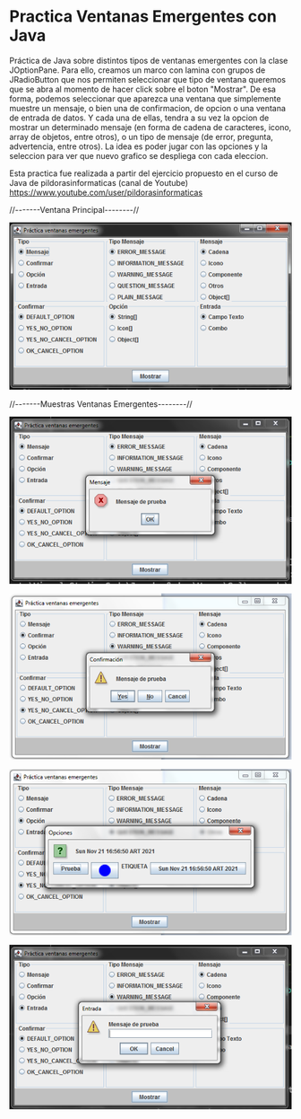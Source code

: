 # Practica Ventanas Emergentes con Java
Práctica de Java sobre distintos tipos de ventanas emergentes con la clase JOptionPane.
Para ello, creamos un marco con lamina con grupos de JRadioButton que nos permiten seleccionar que tipo de ventana
queremos que se abra al momento de hacer click sobre el boton "Mostrar". De esa forma, podemos seleccionar que 
aparezca una ventana que simplemente muestre un mensaje, o bien una de confirmacion, de opcion o una ventana de
entrada de datos. Y cada una de ellas, tendra a su vez la opcion de mostrar un determinado mensaje (en forma de cadena
de caracteres, icono, array de objetos, entre otros), o un tipo de mensaje (de error, pregunta, advertencia, entre otros).
La idea es poder jugar con las opciones y la seleccion para ver que nuevo grafico se despliega con cada eleccion.

Esta practica fue realizada a partir del ejercicio propuesto en el curso de Java de pildorasinformaticas (canal de Youtube)
https://www.youtube.com/user/pildorasinformaticas

//-------Ventana Principal--------//

![Screenshot](screenshot.png)


//-------Muestras Ventanas Emergentes--------//

![Screenshot](screenshot2.png)

![Screenshot](screenshot3.png)

![Screenshot](screenshot4.png)

![Screenshot](screenshot5.png)




